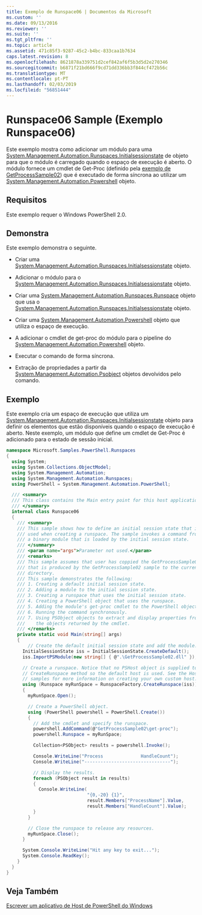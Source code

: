 ```yaml
---
title: Exemplo de Runspace06 | Documentos da Microsoft
ms.custom: ''
ms.date: 09/13/2016
ms.reviewer: ''
ms.suite: ''
ms.tgt_pltfrm: ''
ms.topic: article
ms.assetid: 471c85f3-9287-45c2-b4bc-833caa1b7634
caps.latest.revision: 8
ms.openlocfilehash: 8621878a339751d2cef842af6f5b3d5d2e270346
ms.sourcegitcommit: b6871f21bd666f9cd71dd336bb3f844cf472b56c
ms.translationtype: MT
ms.contentlocale: pt-PT
ms.lasthandoff: 02/03/2019
ms.locfileid: "56851444"
---
```

# <a name="runspace06-sample"></a>Runspace06 Sample (Exemplo Runspace06)

Este exemplo mostra como adicionar um módulo para uma [System.Management.Automation.Runspaces.Initialsessionstate](/dotnet/api/System.Management.Automation.Runspaces.InitialSessionState) de objeto para que o módulo é carregado quando o espaço de execução é aberto. O módulo fornece um cmdlet de Get-Proc (definido pela [exemplo de GetProcessSample02](../cmdlet/getprocesssample02-sample.md)) que é executado de forma síncrona ao utilizar um [System.Management.Automation.Powershell](/dotnet/api/system.management.automation.powershell) objeto.

## <a name="requirements"></a>Requisitos

Este exemplo requer o Windows PowerShell 2.0.

## <a name="demonstrates"></a>Demonstra

Este exemplo demonstra o seguinte.

- Criar uma [System.Management.Automation.Runspaces.Initialsessionstate](/dotnet/api/System.Management.Automation.Runspaces.InitialSessionState) objeto.

- Adicionar o módulo para o [System.Management.Automation.Runspaces.Initialsessionstate](/dotnet/api/System.Management.Automation.Runspaces.InitialSessionState) objeto.

- Criar uma [System.Management.Automation.Runspaces.Runspace](/dotnet/api/System.Management.Automation.Runspaces.Runspace) objeto que usa o [System.Management.Automation.Runspaces.Initialsessionstate](/dotnet/api/System.Management.Automation.Runspaces.InitialSessionState) objeto.

- Criar uma [System.Management.Automation.Powershell](/dotnet/api/system.management.automation.powershell) objeto que utiliza o espaço de execução.

- A adicionar o cmdlet de get-proc do módulo para o pipeline do [System.Management.Automation.Powershell](/dotnet/api/system.management.automation.powershell) objeto.

- Executar o comando de forma síncrona.

- Extração de propriedades a partir da [System.Management.Automation.Psobject](/dotnet/api/System.Management.Automation.PSObject) objetos devolvidos pelo comando.

## <a name="example"></a>Exemplo

Este exemplo cria um espaço de execução que utiliza um [System.Management.Automation.Runspaces.Initialsessionstate](/dotnet/api/System.Management.Automation.Runspaces.InitialSessionState) objeto para definir os elementos que estão disponíveis quando o espaço de execução é aberto. Neste exemplo, um módulo que define um cmdlet de Get-Proc é adicionado para o estado de sessão inicial.

```csharp
namespace Microsoft.Samples.PowerShell.Runspaces
{
  using System;
  using System.Collections.ObjectModel;
  using System.Management.Automation;
  using System.Management.Automation.Runspaces;
  using PowerShell = System.Management.Automation.PowerShell;

  /// <summary>
  /// This class contains the Main entry point for this host application.
  /// </summary>
  internal class Runspace06
  {
    /// <summary>
    /// This sample shows how to define an initial session state that is
    /// used when creating a runspace. The sample invokes a command from
    /// a binary module that is loaded by the initial session state.
    /// </summary>
    /// <param name="args">Parameter not used.</param>
    /// <remarks>
    /// This sample assumes that user has coppied the GetProcessSample02.dll
    /// that is produced by the GetProcessSample02 sample to the current
    /// directory.
    /// This sample demonstrates the following:
    /// 1. Creating a default initial session state.
    /// 2. Adding a module to the initial session state.
    /// 3. Creating a runspace that uses the initial session state.
    /// 4. Creating a PowerShell object that uses the runspace.
    /// 5. Adding the module's get-proc cmdlet to the PowerShell object.
    /// 6. Running the command synchronously.
    /// 7. Using PSObject objects to extract and display properties from
    ///    the objects returned by the cmdlet.
    /// </remarks>
    private static void Main(string[] args)
    {
        // Create the default initial session state and add the module.
      InitialSessionState iss = InitialSessionState.CreateDefault();
      iss.ImportPSModule(new string[] { @".\GetProcessSample02.dll" });

      // Create a runspace. Notice that no PSHost object is supplied to the
      // CreateRunspace method so the default host is used. See the Host
      // samples for more information on creating your own custom host.
      using (Runspace myRunSpace = RunspaceFactory.CreateRunspace(iss))
      {
        myRunSpace.Open();

        // Create a PowerShell object.
        using (PowerShell powershell = PowerShell.Create())
        {
          // Add the cmdlet and specify the runspace.
          powershell.AddCommand(@"GetProcessSample02\get-proc");
          powershell.Runspace = myRunSpace;

          Collection<PSObject> results = powershell.Invoke();

          Console.WriteLine("Process              HandleCount");
          Console.WriteLine("--------------------------------");

          // Display the results.
          foreach (PSObject result in results)
          {
            Console.WriteLine(
                              "{0,-20} {1}",
                              result.Members["ProcessName"].Value,
                              result.Members["HandleCount"].Value);
          }
        }

        // Close the runspace to release any resources.
        myRunSpace.Close();
      }

      System.Console.WriteLine("Hit any key to exit...");
      System.Console.ReadKey();
    }
  }
}
```

## <a name="see-also"></a>Veja Também

[Escrever um aplicativo de Host de PowerShell do Windows](./writing-a-windows-powershell-host-application.md)